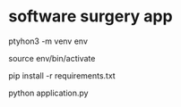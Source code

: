 # software surgery app

ptyhon3 -m venv env

source env/bin/activate

pip install -r requirements.txt

python application.py
